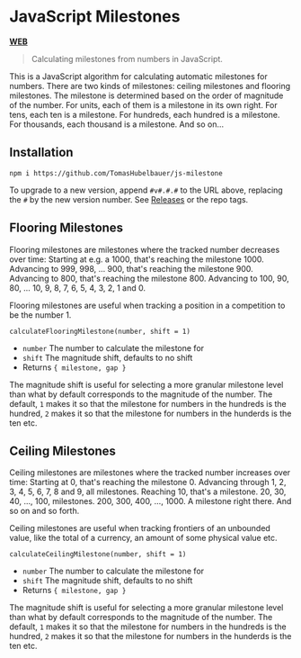# JavaScript Milestones

[**WEB**](https://tomashubelbauer.github.io/js-milestone)

> Calculating milestones from numbers in JavaScript.

This is a JavaScript algorithm for calculating automatic milestones for numbers.
There are two kinds of milestones: ceiling milestones and flooring milestones.
The milestone is determined based on the order of magnitude of the number.
For units, each of them is a milestone in its own right.
For tens, each ten is a milestone.
For hundreds, each hundred is a milestone.
For thousands, each thousand is a milestone.
And so on…

## Installation

`npm i https://github.com/TomasHubelbauer/js-milestone`

To upgrade to a new version, append `#v#.#.#` to the URL above, replacing the `#`
by the new version number. See [Releases](https://github.com/TomasHubelbauer/js-milestone/releases)
or the repo tags.

## Flooring Milestones

Flooring milestones are milestones where the tracked number decreases over time:
Starting at e.g. a 1000, that's reaching the milestone 1000.
Advancing to 999, 998, … 900, that's reaching the milestone 900.
Advancing to 800, that's reaching the milestone 800.
Advancing to 100, 90, 80, … 10, 9, 8, 7, 6, 5, 4, 3, 2, 1 and 0.

Flooring milestones are useful when tracking a position in a competition to be
the number 1.

`calculateFlooringMilestone(number, shift = 1)`

- `number` The number to calculate the milestone for
- `shift` The magnitude shift, defaults to no shift
- Returns `{ milestone, gap }`

The magnitude shift is useful for selecting a more granular milestone level than
what by default corresponds to the magnitude of the number. The default, `1`
makes it so that the milestone for numbers in the hundreds is the hundred, `2`
makes it so that the milestone for numbers in the hunderds is the ten etc.

## Ceiling Milestones

Ceiling milestones are milestones where the tracked number increases over time:
Starting at 0, that's reaching the milestone 0.
Advancing through 1, 2, 3, 4, 5, 6, 7, 8 and 9, all milestones.
Reaching 10, that's a milestone. 20, 30, 40, …, 100, milestones.
200, 300, 400, …, 1000. A milestone right there.
And so on and so forth.

Ceiling milestones are useful when tracking frontiers of an unbounded value,
like the total of a currency, an amount of some physical value etc.

`calculateCeilingMilestone(number, shift = 1)`

- `number` The number to calculate the milestone for
- `shift` The magnitude shift, defaults to no shift
- Returns `{ milestone, gap }`

The magnitude shift is useful for selecting a more granular milestone level than
what by default corresponds to the magnitude of the number. The default, `1`
makes it so that the milestone for numbers in the hundreds is the hundred, `2`
makes it so that the milestone for numbers in the hunderds is the ten etc.
